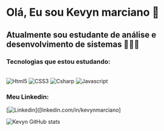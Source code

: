 # Olá, Eu sou Kevyn marciano 👋

## Atualmente sou estudante de análise e desenvolvimento de sistemas 👨🏽‍💻

### Tecnologias que estou estudando:
<div style="display: inline-block"><br/>
    <img alignm="center" alt="Html5" src="https://img.shields.io/badge/HTML5-E34F26?style=for-the-badge&logo=html5&logoColor=white">
    <img alignm="center" alt="CSS3" src="https://img.shields.io/badge/CSS3-1572B6?style=for-the-badge&logo=css3&logoColor=white">
    <img alignm="center" alt="Csharp" src="https://img.shields.io/badge/C%23-239120?style=for-the-badge&logo=c-sharp&logoColor=white">
    <img alignm="center" alt="Javascript" src="https://img.shields.io/badge/JavaScript-323330?style=for-the-badge&logo=javascript&logoColor=F7DF1E">   
</div>

### Meu Linkedin: 
[![Linkedin](https://img.shields.io/badge/LinkedIn-0077B5?style=for-the-badge&logo=linkedin&logoColor=white)]([linkedin.com/in/kevynmarciano]

![Kevyn GitHub stats](https://github-readme-stats.vercel.app/api?username=nyrvek&show_icons=true&theme=dark)
